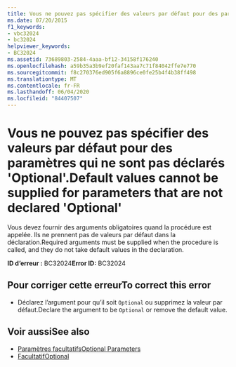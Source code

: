 ```yaml
---
title: Vous ne pouvez pas spécifier des valeurs par défaut pour des paramètres qui ne sont pas déclarés 'Optional'.
ms.date: 07/20/2015
f1_keywords:
- vbc32024
- bc32024
helpviewer_keywords:
- BC32024
ms.assetid: 73689803-2584-4aaa-bf12-34158f176240
ms.openlocfilehash: a59b35a3b9ef20faf143aa7c71f84042ffe7e770
ms.sourcegitcommit: f8c270376ed905f6a8896ce0fe25b4f4b38ff498
ms.translationtype: MT
ms.contentlocale: fr-FR
ms.lasthandoff: 06/04/2020
ms.locfileid: "84407507"
---
```

# <a name="default-values-cannot-be-supplied-for-parameters-that-are-not-declared-optional"></a><span data-ttu-id="c851e-102">Vous ne pouvez pas spécifier des valeurs par défaut pour des paramètres qui ne sont pas déclarés 'Optional'.</span><span class="sxs-lookup"><span data-stu-id="c851e-102">Default values cannot be supplied for parameters that are not declared 'Optional'</span></span>
<span data-ttu-id="c851e-103">Vous devez fournir des arguments obligatoires quand la procédure est appelée. Ils ne prennent pas de valeurs par défaut dans la déclaration.</span><span class="sxs-lookup"><span data-stu-id="c851e-103">Required arguments must be supplied when the procedure is called, and they do not take default values in the declaration.</span></span>  
  
 <span data-ttu-id="c851e-104">**ID d’erreur :** BC32024</span><span class="sxs-lookup"><span data-stu-id="c851e-104">**Error ID:** BC32024</span></span>  
  
## <a name="to-correct-this-error"></a><span data-ttu-id="c851e-105">Pour corriger cette erreur</span><span class="sxs-lookup"><span data-stu-id="c851e-105">To correct this error</span></span>  
  
- <span data-ttu-id="c851e-106">Déclarez l’argument pour qu’il soit `Optional` ou supprimez la valeur par défaut.</span><span class="sxs-lookup"><span data-stu-id="c851e-106">Declare the argument to be `Optional` or remove the default value.</span></span>  
  
## <a name="see-also"></a><span data-ttu-id="c851e-107">Voir aussi</span><span class="sxs-lookup"><span data-stu-id="c851e-107">See also</span></span>

- [<span data-ttu-id="c851e-108">Paramètres facultatifs</span><span class="sxs-lookup"><span data-stu-id="c851e-108">Optional Parameters</span></span>](../programming-guide/language-features/procedures/optional-parameters.md)
- [<span data-ttu-id="c851e-109">Facultatif</span><span class="sxs-lookup"><span data-stu-id="c851e-109">Optional</span></span>](../language-reference/modifiers/optional.md)
